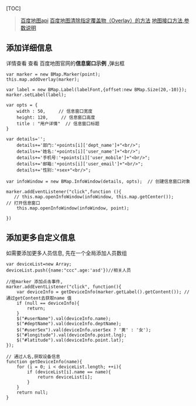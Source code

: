 [TOC]

> [百度地图api](http://lbsyun.baidu.com/jsdemo.htm#c2_4)
> [百度地图清除指定覆盖物（Overlay）的方法](https://www.jianshu.com/p/e6ab36f85b5b)
> [地图接口方法,参数说明](http://lbsyun.baidu.com/cms/jsapi/reference/jsapi_reference.html)


## 添加详细信息
详情查看 查看 百度地图官网的**信息窗口示例** ,弹出框
```
var marker = new BMap.Marker(point);
this.map.addOverlay(marker);

var label = new BMap.Label(labelFont,{offset:new BMap.Size(20,-10)});
marker.setLabel(label);

var opts = {
    width : 50,     // 信息窗口宽度
    height: 120,     // 信息窗口高度
    title : "用户详情"  // 信息窗口标题
}

var details='';
    details+='部门:'+points[i]['dept_name']+"<br/>";
    details+='姓名:'+points[i]['user_name']+"<br/>";
    details+='手机号:'+points[i]['user_mobile']+"<br/>";
    details+='邮箱:'+points[i]['user_email']+"<br/>";
    details+='性别:'+sex+"<br/>";

var infoWindow = new BMap.InfoWindow(details, opts);  // 创建信息窗口对象

marker.addEventListener("click",function (){
   // this.map.openInfoWindow(infoWindow, this.map.getCenter());      // 打开信息窗口
    this.map.openInfoWindow(infoWindow, point);

})
```

## 添加更多自定义信息
如需要添加更多人员信息,  先在一个全局添加人员数组
```
var deviceList=new Array;
deviceList.push({name:"ccc".age:'asd'})//相关人员 

//给marker 添加点击事件,
marker.addEventListener("click", function(){
    var deviceInfo = getDeviceInfo(marker.getLabel().getContent()); //通过getContent去获取name 值
    if (null == deviceInfo){
        return;
    }
    $("#userName").val(deviceInfo.name);
    $("#deptName").val(deviceInfo.deptName);
    $("#userSex").val(deviceInfo.userSex ? '男' : '女');
    $("#longitude").val(deviceInfo.point.lng);
    $("#latitude").val(deviceInfo.point.lat);
});

// 通过人名,获取设备信息
function getDeviceInfo(name){
    for (i = 0; i < deviceList.length; ++i){
        if (deviceList[i].name == name){ 
            return deviceList[i];
        }
    }
    return null;
}

```